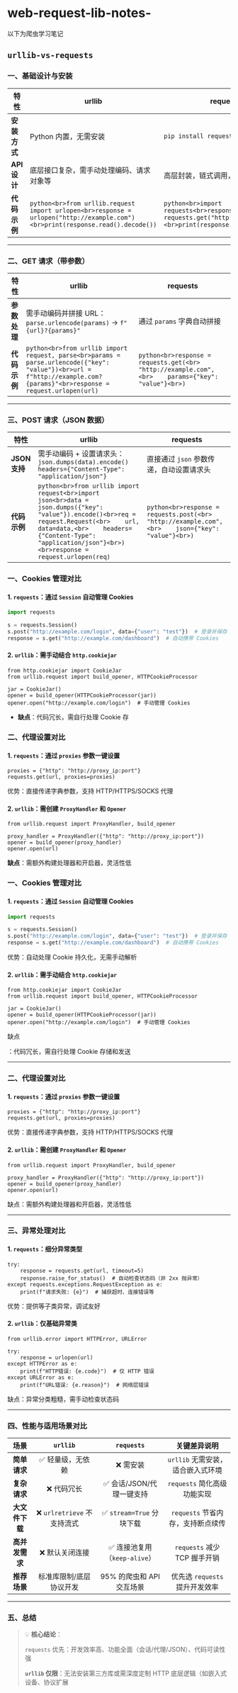 # web-request-lib-notes-
以下为爬虫学习笔记

## **`urllib-vs-requests`**

### 一、基础设计与安装
| **特性**     | **urllib**                                                   | **requests**                                                 |
| ------------ | ------------------------------------------------------------ | ------------------------------------------------------------ |
| **安装方式** | Python 内置，无需安装                                        | `pip install requests`                                       |
| **API 设计** | 底层接口复杂，需手动处理编码、请求对象等                     | 高层封装，链式调用，代码简洁                                 |
| **代码示例** | ```python<br>from urllib.request import urlopen<br>response = urlopen("http://example.com")<br>print(response.read().decode())``` | ```python<br>import requests<br>response = requests.get("http://example.com")<br>print(response.text)``` |

---

### 二、GET 请求（带参数）
| **特性**     | **urllib**                                                   | **requests**                                                 |
| ------------ | ------------------------------------------------------------ | ------------------------------------------------------------ |
| **参数处理** | 需手动编码并拼接 URL：<br>`parse.urlencode(params)` → `f"{url}?{params}"` | 通过 `params` 字典自动拼接                                   |
| **代码示例** | ```python<br>from urllib import request, parse<br>params = parse.urlencode({"key": "value"})<br>url = f"http://example.com?{params}"<br>response = request.urlopen(url)``` | ```python<br>response = requests.get(<br>    "http://example.com", <br>    params={"key": "value"}<br>)``` |

---

### 三、POST 请求（JSON 数据）
| **特性**      | **urllib**                                                   | **requests**                                                 |
| ------------- | ------------------------------------------------------------ | ------------------------------------------------------------ |
| **JSON 支持** | 需手动编码 + 设置请求头：<br>`json.dumps(data).encode()`<br>`headers={"Content-Type": "application/json"}` | 直接通过 `json` 参数传递，自动设置请求头                     |
| **代码示例**  | ```python<br>from urllib import request<br>import json<br>data = json.dumps({"key": "value"}).encode()<br>req = request.Request(<br>    url, data=data,<br>    headers={"Content-Type": "application/json"}<br>)<br>response = request.urlopen(req)``` | ```python<br>response = requests.post(<br>    "http://example.com", <br>    json={"key": "value"}<br>)``` |

### 一、Cookies 管理对比
#### 1. **`requests`：通过 `Session` 自动管理 Cookies**  
```python
import requests

s = requests.Session()
s.post("http://example.com/login", data={"user": "test"})  # 登录并保存 Cookies
response = s.get("http://example.com/dashboard")  # 自动携带 Cookies
```

#### 2. **`urllib`：需手动结合 `http.cookiejar`**

```
from http.cookiejar import CookieJar
from urllib.request import build_opener, HTTPCookieProcessor

jar = CookieJar()
opener = build_opener(HTTPCookieProcessor(jar))
opener.open("http://example.com/login")  # 手动管理 Cookies
```

- **缺点**：代码冗长，需自行处理 Cookie 存

### 二、代理设置对比

#### 1. **`requests`：通过 `proxies` 参数一键设置**

```
proxies = {"http": "http://proxy_ip:port"}
requests.get(url, proxies=proxies)
```

优势：直接传递字典参数，支持 HTTP/HTTPS/SOCKS 代理

#### 2. **`urllib`：需创建 `ProxyHandler` 和 `Opener`**

```
from urllib.request import ProxyHandler, build_opener

proxy_handler = ProxyHandler({"http": "http://proxy_ip:port"})
opener = build_opener(proxy_handler)
opener.open(url)
```

**缺点**：需额外构建处理器和开启器，灵活性低

### 一、Cookies 管理对比
#### 1. **`requests`：通过 `Session` 自动管理 Cookies**  
```python
import requests

s = requests.Session()
s.post("http://example.com/login", data={"user": "test"})  # 登录并保存 Cookies
response = s.get("http://example.com/dashboard")  # 自动携带 Cookies
```

优势：自动处理 Cookie 持久化，无需手动解析

#### 2. **`urllib`：需手动结合 `http.cookiejar`**

```
from http.cookiejar import CookieJar
from urllib.request import build_opener, HTTPCookieProcessor

jar = CookieJar()
opener = build_opener(HTTPCookieProcessor(jar))
opener.open("http://example.com/login")  # 手动管理 Cookies
```

缺点

：代码冗长，需自行处理 Cookie 存储和发送



------

### 二、代理设置对比

#### 1. **`requests`：通过 `proxies` 参数一键设置**

```
proxies = {"http": "http://proxy_ip:port"}
requests.get(url, proxies=proxies)
```

优势：直接传递字典参数，支持 HTTP/HTTPS/SOCKS 代理

#### 2. **`urllib`：需创建 `ProxyHandler` 和 `Opener`**

```
from urllib.request import ProxyHandler, build_opener

proxy_handler = ProxyHandler({"http": "http://proxy_ip:port"})
opener = build_opener(proxy_handler)
opener.open(url)
```

缺点：需额外构建处理器和开启器，灵活性低



------

### 三、异常处理对比

#### 1. **`requests`：细分异常类型**

```
try:
    response = requests.get(url, timeout=5)
    response.raise_for_status()  # 自动检查状态码（非 2xx 抛异常）
except requests.exceptions.RequestException as e:
    print(f"请求失败: {e}")  # 捕获超时、连接错误等
```

优势：提供等子类异常，调试友好

#### 2. **`urllib`：仅基础异常类**

```
from urllib.error import HTTPError, URLError

try:
    response = urlopen(url)
except HTTPError as e:
    print(f"HTTP错误: {e.code}")  # 仅 HTTP 错误
except URLError as e:
    print(f"URL错误: {e.reason}")  # 网络层错误
```

缺点：异常分类粗糙，需手动检查状态码



------

### 四、性能与适用场景对比

|    **场景**    |          `urllib`          |          `requests`          |         **关键差异说明**          |
| :------------: | :------------------------: | :--------------------------: | :-------------------------------: |
|  **简单请求**  |      ✅ 轻量级，无依赖      |           ❌ 需安装           | `urllib` 无需安装，适合嵌入式环境 |
|  **复杂请求**  |         ❌ 代码冗长         |   ✅ 会话/JSON/代理一键支持   |    `requests` 简化高级功能实现    |
| **大文件下载** | ❌ `urlretrieve` 不支持流式 |   ✅ `stream=True` 分块下载   | `requests` 节省内存，支持断点续传 |
| **高并发需求** |       ❌ 默认关闭连接       | ✅ 连接池复用（`keep-alive`） |   `requests` 减少 TCP 握手开销    |
|  **推荐场景**  |  标准库限制/底层协议开发   |  95% 的爬虫和 API 交互场景   |  优先选 `requests` 提升开发效率   |

------

### 五、总结

> 💡 **核心结论**：
>
> `requests` 优先：开发效率高、功能全面（会话/代理/JSON）、代码可读性强
>
> **`urllib` 仅限**：无法安装第三方库或需深度定制 HTTP 底层逻辑（如嵌入式设备、协议扩展

